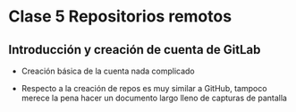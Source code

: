 # Clase 5 Repositorios remotos

## Introducción y creación de cuenta de GitLab

* Creación básica de la cuenta nada complicado

* Respecto a la creación de repos es muy similar a GitHub, tampoco merece la pena hacer un documento largo lleno de capturas de pantalla

